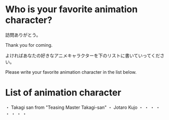 # Who is your favorite animation character?
訪問ありがとう。

Thank you for coming.

よければあなたの好きなアニメキャラクターを下のリストに書いていってください。

Please write your favorite animation character in the list below.

# List of animation character
・ Takagi san from "Teasing Master Takagi-san"
・ Jotaro Kujo
・
・
・
・
・
・
・
・
